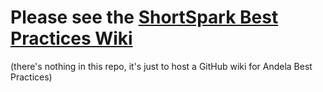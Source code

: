 # Please see the [ShortSpark Best Practices Wiki](https://github.com/shortspark/bestpractices/wiki)

(there's nothing in this repo, it's just to host a GitHub wiki for Andela Best Practices)
